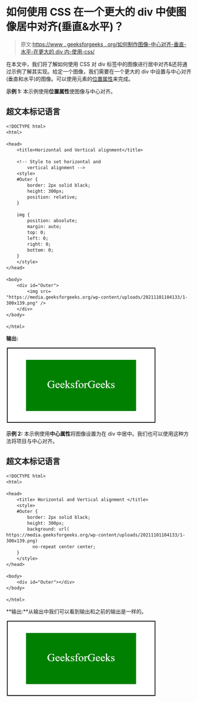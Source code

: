 # 如何使用 CSS 在一个更大的 div 中使图像居中对齐(垂直&水平)？

> 原文:[https://www . geeksforgeeks . org/如何制作图像-中心对齐-垂直-水平-在更大的 div 内-使用-css/](https://www.geeksforgeeks.org/how-to-make-an-image-center-aligned-vertically-horizontally-inside-a-bigger-div-using-css/)

在本文中，我们将了解如何使用 CSS 对 div 标签中的图像进行居中对齐&还将通过示例了解其实现。给定一个图像，我们需要在一个更大的 div 中设置与中心对齐(垂直和水平)的图像。可以使用元素的[位置属性](https://www.geeksforgeeks.org/css-positioning-elements/)来完成。

**示例 1:** 本示例使用**位置属性**使图像与中心对齐。

## 超文本标记语言

```
<!DOCTYPE html>
<html>

<head>
    <title>Horizontal and Vertical alignment</title>

    <!-- Style to set horizontal and
        vertical alignment -->
    <style>
    #Outer {
        border: 2px solid black;
        height: 300px;
        position: relative;
    }

    img {
        position: absolute;
        margin: auto;
        top: 0;
        left: 0;
        right: 0;
        bottom: 0;
    }
    </style>
</head>

<body>
    <div id="Outer">
        <img src=
"https://media.geeksforgeeks.org/wp-content/uploads/20211101104133/1-300x139.png" />
    </div>
</body>

</html>
```

**输出:**

![](img/1b1577863df6bab8d1433dac21eea889.png)

**示例 2:** 本示例使用**中心属性**将图像设置为在 div 中居中。我们也可以使用这种方法将项目与中心对齐。

## 超文本标记语言

```
<!DOCTYPE html>
<html>

<head>
    <title> Horizontal and Vertical alignment </title>
    <style>
    #Outer {
        border: 2px solid black;
        height: 300px;
        background: url(
https://media.geeksforgeeks.org/wp-content/uploads/20211101104133/1-300x139.png)
          no-repeat center center;
    }
    </style>
</head>

<body>
    <div id="Outer"></div>
</body>

</html>
```

**输出:**从输出中我们可以看到输出和之前的输出是一样的。

![](img/1b1577863df6bab8d1433dac21eea889.png)